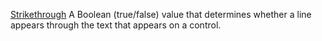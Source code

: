 [Strikethrough](filename.md) A Boolean (true/false) value that determines whether a line appears through the text that appears on a control.
